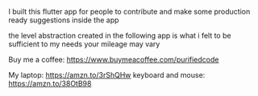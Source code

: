 
I built this flutter app for people to contribute and make some production ready suggestions inside the app

the level abstraction created in the following app is what i felt to be sufficient to my needs
your mileage may vary

Buy me a coffee: https://www.buymeacoffee.com/purifiedcode



My laptop: https://amzn.to/3rShQHw
keyboard and mouse: https://amzn.to/38OtB98
